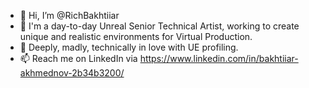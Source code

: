 - 👋 Hi, I’m @RichBakhtiiar
- 👀 I'm a day-to-day Unreal Senior Technical Artist, working to create unique and realistic environments for Virtual Production.
- 🌱 Deeply, madly, technically in love with UE profiling.
- 📫 Reach me on LinkedIn via https://www.linkedin.com/in/bakhtiiar-akhmednov-2b34b3200/
